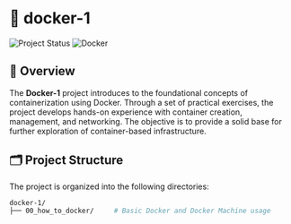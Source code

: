 # 🐳 docker-1
![Project Status](https://img.shields.io/badge/status-in%20progress-yellow)
![Docker](https://img.shields.io/badge/docker-%23121011.svg?logo=docker&logoColor=blue)

## 📌 Overview

The **Docker-1** project introduces to the foundational concepts of containerization using Docker. Through a set of practical exercises, the project develops hands-on experience with container creation, management, and networking. The objective is to provide a solid base for further exploration of container-based infrastructure.

## 🗂 Project Structure

The project is organized into the following directories:

```bash
docker-1/
├── 00_how_to_docker/     # Basic Docker and Docker Machine usage
```
